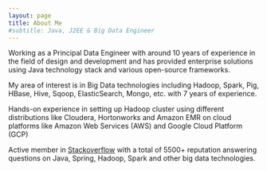 ```yaml
---
layout: page
title: About Me
#subtitle: Java, J2EE & Big Data Engineer
---
```


Working as a Principal Data Engineer with around 10 years of experience in the field of design and development and has provided enterprise solutions using Java technology stack and various open-source frameworks.

My area of interest is in Big Data technologies including Hadoop, Spark, Pig, HBase, Hive, Sqoop, ElasticSearch, Mongo, etc. with 7 years of experience.

Hands-on experience in setting up Hadoop cluster using different distributions like Cloudera, Hortonworks and Amazon EMR on cloud platforms like Amazon Web Services (AWS) and Google Cloud Platform (GCP)

Active member in [Stackoverflow](https://stackoverflow.com/users/1025328/prasad-khode) with a total of 5500+ reputation answering questions on Java, Spring, Hadoop, Spark and other big data technologies.
